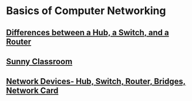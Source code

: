 # Basics of Computer Networking

## [Differences between a Hub, a Switch, and a Router](https://www.section.io/engineering-education/switch-vs-router-vs-hub/)
## [Sunny Classroom](https://www.youtube.com/@sunnylearning)
## [Network Devices- Hub, Switch, Router, Bridges, Network Card](https://blog.kara.com.ng/network-devices-hub-switch-router-bridges-network-card/)
